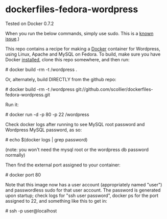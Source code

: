 dockerfiles-fedora-wordpress
========================

Tested on Docker 0.7.2

When you run the below commands, simply use sudo. This is a [known issue](https://twitter.com/docker/status/366040073793323008).)

This repo contains a recipe for making a [Docker](http://docker.io) container for Wordpress, using Linux, Apache and MySQL on Fedora. 
To build, make sure you have Docker [installed](http://www.docker.io/gettingstarted/), clone this repo somewhere, and then run:

\# docker build -rm -t <yourname>/wordpress .


Or, alternately, build DIRECTLY from the github repo:

\# docker build -rm -t <username>/wordpress git://github.com/scollier/dockerfiles-fedora-wordpress.git


Run it:

\# docker run -d -p 80 -p 22 <yourname>/wordpress


Check docker logs after running to see MySQL root password and Wordpress MySQL password, as so:


\# echo $(docker logs <container-id> | grep password)


(note: you won't need the mysql root or the wordpress db password normally)

Then find the external port assigned to your container:


\# docker port <container-id> 80 


Note that this image now has a user account (appropriately named "user") and passwordless sudo for that user account. The password is generated upon startup; check logs for "ssh user password", docker ps for the port assigned to 22, and something like this to get in: 


\# ssh -p <port> user@localhost


